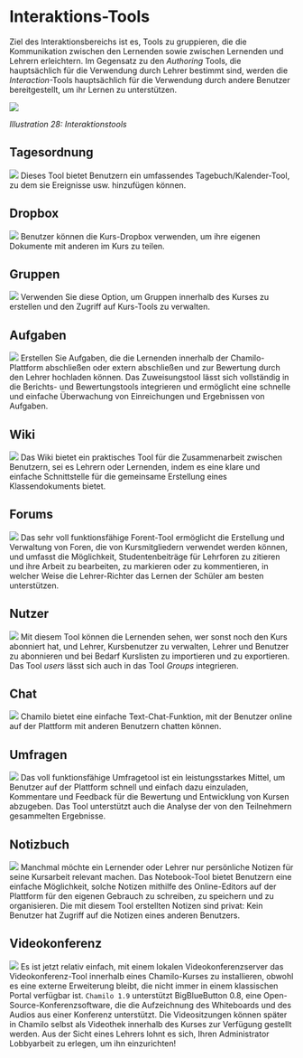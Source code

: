 # Interaktions-Tools

Ziel des Interaktionsbereichs ist es, Tools zu gruppieren, die die Kommunikation zwischen den Lernenden sowie zwischen Lernenden und Lehrern erleichtern. Im Gegensatz zu den _Authoring_ Tools, die hauptsächlich für die Verwendung durch Lehrer bestimmt sind, werden die _Interaction_-Tools hauptsächlich für die Verwendung durch andere Benutzer bereitgestellt, um ihr Lernen zu unterstützen.

![](../../.gitbook/assets/images30%20%282%29.png)

_Illustration 28: Interaktionstools_

## Tagesordnung <a id="agenda"></a>

![](../../.gitbook/assets/graphics96.png) Dieses Tool bietet Benutzern ein umfassendes Tagebuch/Kalender-Tool, zu dem sie Ereignisse usw. hinzufügen können.

## Dropbox <a id="dropbox"></a>

![](../../.gitbook/assets/graphics97.png) Benutzer können die Kurs-Dropbox verwenden, um ihre eigenen Dokumente mit anderen im Kurs zu teilen.

## Gruppen <a id="groups"></a>

![](../../.gitbook/assets/graphics98.png) Verwenden Sie diese Option, um Gruppen innerhalb des Kurses zu erstellen und den Zugriff auf Kurs-Tools zu verwalten.

## Aufgaben <a id="assignments"></a>

![](../../.gitbook/assets/graphics99.png) Erstellen Sie Aufgaben, die die Lernenden innerhalb der Chamilo-Plattform abschließen oder extern abschließen und zur Bewertung durch den Lehrer hochladen können. Das Zuweisungstool lässt sich vollständig in die Berichts- und Bewertungstools integrieren und ermöglicht eine schnelle und einfache Überwachung von Einreichungen und Ergebnissen von Aufgaben.

## Wiki <a id="wiki"></a>

![](../../.gitbook/assets/graphics100.png) Das Wiki bietet ein praktisches Tool für die Zusammenarbeit zwischen Benutzern, sei es Lehrern oder Lernenden, indem es eine klare und einfache Schnittstelle für die gemeinsame Erstellung eines Klassendokuments bietet.

## Forums <a id="forum"></a>

![](../../.gitbook/assets/graphics101.png) Das sehr voll funktionsfähige Forent-Tool ermöglicht die Erstellung und Verwaltung von Foren, die von Kursmitgliedern verwendet werden können, und umfasst die Möglichkeit, Studentenbeiträge für Lehrforen zu zitieren und ihre Arbeit zu bearbeiten, zu markieren oder zu kommentieren, in welcher Weise die Lehrer-Richter das Lernen der Schüler am besten unterstützen.

## Nutzer <a id="users"></a>

![](../../.gitbook/assets/graphics102.png) Mit diesem Tool können die Lernenden sehen, wer sonst noch den Kurs abonniert hat, und Lehrer, Kursbenutzer zu verwalten, Lehrer und Benutzer zu abonnieren und bei Bedarf Kurslisten zu importieren und zu exportieren. Das Tool _users_ lässt sich auch in das Tool _Groups_ integrieren.

## Chat <a id="chat"></a>

![](../../.gitbook/assets/graphics103.png) Chamilo bietet eine einfache Text-Chat-Funktion, mit der Benutzer online auf der Plattform mit anderen Benutzern chatten können.

## Umfragen <a id="surveys"></a>

![](../../.gitbook/assets/graphics104.png) Das voll funktionsfähige Umfragetool ist ein leistungsstarkes Mittel, um Benutzer auf der Plattform schnell und einfach dazu einzuladen, Kommentare und Feedback für die Bewertung und Entwicklung von Kursen abzugeben. Das Tool unterstützt auch die Analyse der von den Teilnehmern gesammelten Ergebnisse.

## Notizbuch <a id="notebook"></a>

![](../../.gitbook/assets/graphics105.png) Manchmal möchte ein Lernender oder Lehrer nur persönliche Notizen für seine Kursarbeit relevant machen. Das Notebook-Tool bietet Benutzern eine einfache Möglichkeit, solche Notizen mithilfe des Online-Editors auf der Plattform für den eigenen Gebrauch zu schreiben, zu speichern und zu organisieren. Die mit diesem Tool erstellten Notizen sind privat: Kein Benutzer hat Zugriff auf die Notizen eines anderen Benutzers.

## Videokonferenz <a id="video-conference"></a>

![](../../.gitbook/assets/graphics106.png) Es ist jetzt relativ einfach, mit einem lokalen Videokonferenzserver das Videokonferenz-Tool innerhalb eines Chamilo-Kurses zu installieren, obwohl es eine externe Erweiterung bleibt, die nicht immer in einem klassischen Portal verfügbar ist. `Chamilo 1.9` unterstützt BigBlueButton 0.8, eine Open-Source-Konferenzsoftware, die die Aufzeichnung des Whiteboards und des Audios aus einer Konferenz unterstützt. Die Videositzungen können später in Chamilo selbst als Videothek innerhalb des Kurses zur Verfügung gestellt werden. Aus der Sicht eines Lehrers lohnt es sich, Ihren Administrator Lobbyarbeit zu erlegen, um ihn einzurichten!